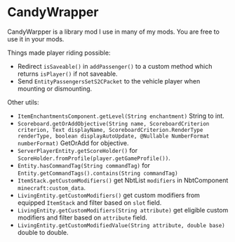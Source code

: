 # CandyWrapper

CandyWarpper is a library mod I use in many of my mods. You are free to use it in your mods.

Things made player riding possible:

- Redirect `isSaveable()` in `addPassenger()` to a custom method which returns `isPlayer()` if not saveable.
- Send `EntityPassengersSetS2CPacket` to the vehicle player when mounting or dismounting.

Other utils:

- `ItemEnchantmentsComponent.getLevel(String enchantment)` String to int.
- `Scoreboard.getOrAddObjective(String name, ScoreboardCriterion criterion, Text displayName, ScoreboardCriterion.RenderType renderType, boolean displayAutoUpdate, @Nullable NumberFormat numberFormat)` GetOrAdd for objective.
- `ServerPlayerEntity.getScoreHolder()` for `ScoreHolder.fromProfile(player.getGameProfile())`.
- `Entity.hasCommandTag(String commandTag)` for `Entity.getCommandTags().contains(String commandTag)`
- `ItemStack.getCustomModifiers()` get NbtList `modifiers` in NbtComponent `minecraft:custom_data`.
- `LivingEntity.getCustomModifiers()` get custom modifiers from equipped `ItemStack` and filter based on `slot` field.
- `LivingEntity.getCustomModifiers(String attribute)` get eligible custom modifiers and filter based on `attribute` field.
- `LivingEntity.getCustomModifiedValue(String attribute, double base)` double to double.
